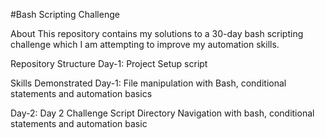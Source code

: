 #Bash Scripting Challenge

About
This repository contains my solutions to a 30-day bash scripting challenge which I am attempting to improve my automation skills.

Repository Structure
Day-1: Project Setup script

Skills Demonstrated
Day-1: File manipulation with Bash, conditional statements and automation basics

Day-2: Day 2 Challenge Script
Directory Navigation with bash, conditional statements and automation basic
